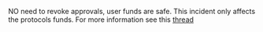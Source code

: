 NO need to revoke approvals, user funds are safe. This incident only affects the protocols funds. For more information see this [thread](https://twitter.com/CoWSwap/status/1622885833782054913?s=20&t=3ckykGZ6Ov41x9cDXsGdEA)
